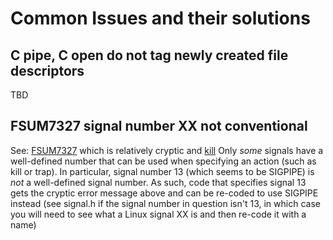 # Common Issues and their solutions

## C pipe, C open do not tag newly created file descriptors
TBD

## FSUM7327 signal number XX not conventional
See: [FSUM7327](https://tech.mikefulton.ca/FSUM7327) which is relatively cryptic and [kill](https://tech.mikefulton.ca/POSIXSignalNumbers) 
Only _some_ signals have a well-defined number that can be used when specifying an action (such as kill or trap). In particular, signal number 13 (which seems to be SIGPIPE) is _not_ a well-defined signal number.
As such, code that specifies signal 13 gets the cryptic error message above and can be re-coded to use SIGPIPE instead (see signal.h if the signal number in question isn't 13, in which case you will need to see what a Linux signal XX is and then re-code it with a name)
